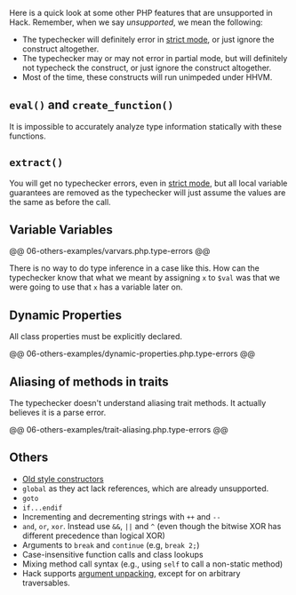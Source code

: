 Here is a quick look at some other PHP features that are unsupported in Hack. Remember, when we say *unsupported*, we mean the following:

- The typechecker will definitely error in [strict mode](../17-typechecker/05-modes.md), or just ignore the construct altogether.
- The typechecker may or may not error in partial mode, but will definitely not typecheck the construct, or just ignore the construct altogether.
- Most of the time, these constructs will run unimpeded under HHVM.

## `eval()` and `create_function()`

It is impossible to accurately analyze type information statically with these functions.

## `extract()`

You will get no typechecker errors, even in [strict mode](../17-typechecker/05-modes.md), but all local variable guarantees are removed as the typechecker will just assume the values are the same as before the call.

## Variable Variables

@@ 06-others-examples/varvars.php.type-errors @@

There is no way to do type inference in a case like this. How can the typechecker know that what we meant by assigning `x` to `$val` was that we were going to use that `x` has a variable later on.

## Dynamic Properties

All class properties must be explicitly declared.

@@ 06-others-examples/dynamic-properties.php.type-errors @@

## Aliasing of methods in traits

The typechecker doesn't understand aliasing trait methods. It actually believes it is a parse error.

@@ 06-others-examples/trait-aliasing.php.type-errors @@

## Others

- [Old style constructors](https://wiki.php.net/rfc/remove_php4_constructors)
- `global` as they act lack references, which are already unsupported.
- `goto`
- `if...endif`
-  Incrementing and decrementing strings with `++` and `--`
-  `and`, `or`, `xor`. Instead use `&&`, `||` and `^` (even though the bitwise XOR has different precedence than logical XOR)
-  Arguments to `break` and `continue` (e.g, `break 2;`)
-  Case-insensitive function calls and class lookups
-  Mixing method call syntax (e.g., using `self` to call a non-static method)
-  Hack supports [argument unpacking](https://wiki.php.net/rfc/argument_unpacking), except for on arbitrary traversables.

